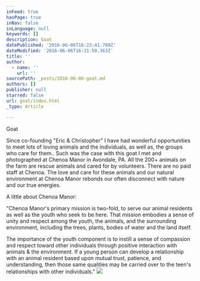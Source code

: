 ```yaml
---
inFeed: true
hasPage: true
inNav: false
inLanguage: null
keywords: []
description: Goat
datePublished: '2016-06-06T16:23:41.789Z'
dateModified: '2016-06-06T16:21:50.363Z'
title: ''
author:
  - name: ''
    url: ''
sourcePath: _posts/2016-06-06-goat.md
authors: []
publisher: null
starred: false
url: goat/index.html
_type: Article

---
```

Goat

Since co-founding "Eric & Christopher" I have had wonderful opportunities to meet lots of loving animals and the individuals, as well as, the groups who care for them.. Such was the case with this goat I met and photographed at Chenoa Manor in Avondale, PA. All the 200+ animals on the farm are rescue animals and cared for by volunteers. There are no paid staff at Chenoa. The love and care for these animals and our natural environment at Chenoa Manor rebonds our often disconnect with nature and our true energies.

A little about Chenoa Manor:

"Chenoa Manor's primary mission is two-fold, to serve our animal residents as well as the youth who seek to be here. That mission embodies a sense of unity and respect among the youth, the animals, and the surrounding environment, including the trees, plants, bodies of water and the land itself.

The importance of the youth component is to instill a sense of compassion and respect toward other individuals through positive interaction with animals & the environment. If a young person can develop a relationship with an animal resident based upon mutual trust, patience, and understanding, then those same qualities may be carried over to the teen's relationships with other individuals."
![](https://the-grid-user-content.s3-us-west-2.amazonaws.com/8b997750-d782-4487-b1e2-68acc828a379.jpg)